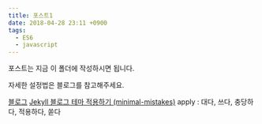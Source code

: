 ```yaml
---
title: 포스트1
date: 2018-04-28 23:11 +0900
tags:
  - ES6
  - javascript
---
```


포스트는 지금 이 폴더에 작성하시면 됩니다.

자세한 설정법은 블로그를 참고해주세요.

[블로그](https://junhobaik.github.io)
[Jekyll 블로그 테마 적용하기 (minimal-mistakes)](https://junhobaik.github.io/jekyll-apply-theme/)
apply : 대다, 쓰다, 충당하다, 적용하다, 쏟다